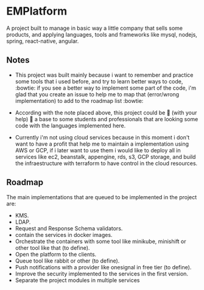 # EMPlatform
A project built to manage in basic way a little company that sells some products, and applying languages, tools and frameworks like mysql, nodejs, spring, react-native, angular.

## Notes
  * This project was built mainly because i want to remember and practice some tools that i used before, and try to learn better ways to code, :bowtie: if you see a better way to implement some part of the code, i'm glad that you create an issue to help me to map that (error/wrong implementation) to add to the roadmap list :bowtie:
  
  * According with the note placed above, this project could be :facepunch: (with your help) :facepunch: a base to some students and professionals that are looking some code with the languages implemented here.
  
  * Currently i'm not using cloud services because in this moment i don't want to have a profit that help me to maintain a implementation using AWS or GCP, if i later want to use them i would like to deploy all in services like ec2, beanstalk, appengine, rds, s3, GCP storage, and build the infraestructure with terraform to have control in the cloud resources.

## Roadmap
The main implementations that are queued to be implemented in the project are:
 * KMS.
 * LDAP.
 * Request and Response Schema validators.
 * contain the services in docker images.
 * Orchestrate the containers with some tool like minikube, minishift or other tool like that (to define).
 * Open the platform to the clients.
 * Queue tool like rabbit or other (to define).
 * Push notifications with a provider like onesignal in free tier (to define).
 * Improve the security implemented to the services in the first version.
 * Separate the project modules in multiple services
 
 

